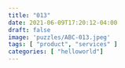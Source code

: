 ```yaml
---
title: "013"
date: 2021-06-09T17:20:12-04:00
draft: false
image: 'puzzles/ABC-013.jpeg'
tags: [ "product", "services" ]
categories: [ "helloworld"]
---
```



